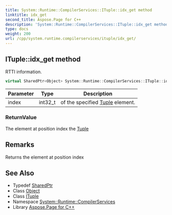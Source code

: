 ```yaml
---
title: System::Runtime::CompilerServices::ITuple::idx_get method
linktitle: idx_get
second_title: Aspose.Page for C++
description: 'System::Runtime::CompilerServices::ITuple::idx_get method. RTTI information in C++.'
type: docs
weight: 200
url: /cpp/system.runtime.compilerservices/ituple/idx_get/
---
```

## ITuple::idx_get method


RTTI information.

```cpp
virtual SharedPtr<Object> System::Runtime::CompilerServices::ITuple::idx_get(int32_t index) const =0
```


| Parameter | Type | Description |
| --- | --- | --- |
| index | int32_t | of the specified [Tuple](../../../system/tuple/) element. |

### ReturnValue

The element at position index the [Tuple](../../../system/tuple/)
## Remarks


Returns the element at position index 
## See Also

* Typedef [SharedPtr](../../../system/sharedptr/)
* Class [Object](../../../system/object/)
* Class [ITuple](../)
* Namespace [System::Runtime::CompilerServices](../../)
* Library [Aspose.Page for C++](../../../)
